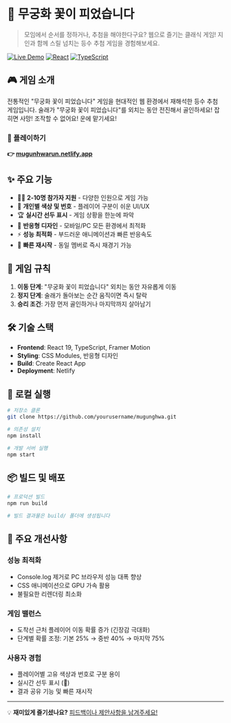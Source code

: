 # 🌺 무궁화 꽃이 피었습니다

> 모임에서 순서를 정하거나, 추첨을 해야한다구요? 
> 웹으로 즐기는 클래식 게임! 지인과 함께 스릴 넘치는 등수 추첨 게임을 경험해보세요.

[![Live Demo](https://img.shields.io/badge/Live%20Demo-Visit%20Site-brightgreen)](https://mugunhwarun.netlify.app)
[![React](https://img.shields.io/badge/React-19.1.0-blue)](https://reactjs.org/)
[![TypeScript](https://img.shields.io/badge/TypeScript-4.9.5-blue)](https://www.typescriptlang.org/)

## 🎮 게임 소개

전통적인 "무궁화 꽃이 피었습니다" 게임을 현대적인 웹 환경에서 재해석한 등수 추첨 게임입니다. 
술래가 "무궁화 꽃이 피었습니다"를 외치는 동안 전진해서 골인하세요! 잡히면 사망!
조작할 수 없어요! 운에 맡기세요!

### 🔗 플레이하기
**👉 [mugunhwarun.netlify.app](https://mugunhwarun.netlify.app)**

## ✨ 주요 기능

- 🏃‍♂️ **2-10명 참가자 지원** - 다양한 인원으로 게임 가능
- 🎨 **개인별 색상 및 번호** - 플레이어 구분이 쉬운 UI/UX
- 🏆 **실시간 선두 표시** - 게임 상황을 한눈에 파악
- 📱 **반응형 디자인** - 모바일/PC 모든 환경에서 최적화
- ⚡ **성능 최적화** - 부드러운 애니메이션과 빠른 반응속도
- 🔄 **빠른 재시작** - 동일 멤버로 즉시 재경기 가능

## 🎯 게임 규칙

1. **이동 단계**: "무궁화 꽃이 피었습니다" 외치는 동안 자유롭게 이동
2. **정지 단계**: 술래가 돌아보는 순간 움직이면 즉시 탈락
3. **승리 조건**: 가장 먼저 골인하거나 마지막까지 살아남기

## 🛠️ 기술 스택

- **Frontend**: React 19, TypeScript, Framer Motion
- **Styling**: CSS Modules, 반응형 디자인
- **Build**: Create React App
- **Deployment**: Netlify

## 🚀 로컬 실행

```bash
# 저장소 클론
git clone https://github.com/yourusername/mugunghwa.git

# 의존성 설치
npm install

# 개발 서버 실행
npm start
```

## 📦 빌드 및 배포

```bash
# 프로덕션 빌드
npm run build

# 빌드 결과물은 build/ 폴더에 생성됩니다
```

## 🎨 주요 개선사항

### 성능 최적화
- Console.log 제거로 PC 브라우저 성능 대폭 향상
- CSS 애니메이션으로 GPU 가속 활용
- 불필요한 리렌더링 최소화

### 게임 밸런스
- 도착선 근처 플레이어 이동 확률 증가 (긴장감 극대화)
- 단계별 확률 조정: 기본 25% → 중반 40% → 마지막 75%

### 사용자 경험
- 플레이어별 고유 색상과 번호로 구분 용이
- 실시간 선두 표시 (🥇)
- 결과 공유 기능 및 빠른 재시작

---

💡 **재미있게 즐기셨나요?** [피드백이나 제안사항을 남겨주세요!](https://github.com/yourusername/mugunghwa/issues)
